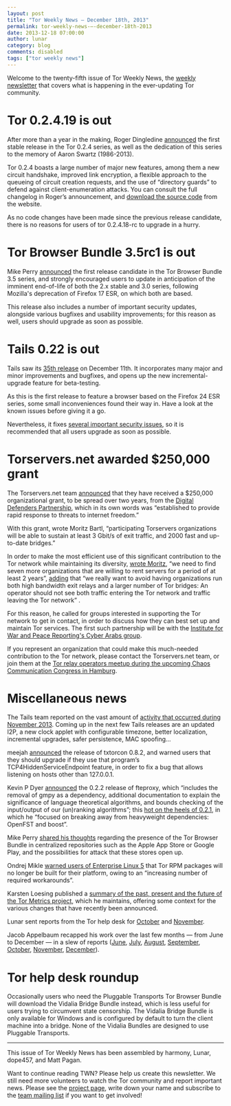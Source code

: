 ```yaml
---
layout: post
title: "Tor Weekly News — December 18th, 2013"
permalink: tor-weekly-news-—-december-18th-2013
date: 2013-12-18 07:00:00
author: lunar
category: blog
comments: disabled
tags: ["tor weekly news"]
---
```


Welcome to the twenty-fifth issue of Tor Weekly News, the [weekly newsletter](https://lists.torproject.org/cgi-bin/mailman/listinfo/tor-news) that covers what is happening in the ever-updating Tor community.

Tor 0.2.4.19 is out
===================

After more than a year in the making, Roger Dingledine [announced](https://lists.torproject.org/pipermail/tor-talk/2013-December/031392.html) the first stable release in the Tor 0.2.4 series, as well as the dedication of this series to the memory of Aaron Swartz (1986-2013).

Tor 0.2.4 boasts a large number of major new features, among them a new circuit handshake, improved link encryption, a flexible approach to the queueing of circuit creation requests, and the use of “directory guards” to defend against client-enumeration attacks. You can consult the full changelog in Roger’s announcement, and [download the source code](https://www.torproject.org/dist/) from the website.

As no code changes have been made since the previous release candidate, there is no reasons for users of tor 0.2.4.18-rc to upgrade in a hurry.

Tor Browser Bundle 3.5rc1 is out
================================

Mike Perry [announced](https://blog.torproject.org/blog/tor-browser-bundle-35rc1-released) the first release candidate in the Tor Browser Bundle 3.5 series, and strongly encouraged users to update in anticipation of the imminent end-of-life of both the 2.x stable and 3.0 series, following Mozilla's deprecation of Firefox 17 ESR, on which both are based.

This release also includes a number of important security updates, alongside various bugfixes and usability improvements; for this reason as well, users should upgrade as soon as possible.

Tails 0.22 is out
=================

Tails saw its [35th release](https://tails.boum.org/news/version_0.22/) on December 11th. It incorporates many major and minor improvements and bugfixes, and opens up the new incremental-upgrade feature for beta-testing.

As this is the first release to feature a browser based on the Firefox 24 ESR series, some small inconveniences found their way in. Have a look at the known issues before giving it a go.

Nevertheless, it fixes [several important security issues](https://tails.boum.org/security/Numerous_security_holes_in_0.21/), so it is recommended that all users upgrade as soon as possible.

Torservers.net awarded $250,000 grant
======================================

The Torservers.net team [announced](https://blog.torservers.net/20131213/torservers-awarded-250000-by-digital-defenders.html) that they have received a $250,000 organizational grant, to be spread over two years, from the [Digital Defenders Partnership](http://digitaldefenders.org/), which in its own words was “established to provide rapid response to threats to internet freedom.”

With this grant, wrote Moritz Bartl, “participating Torservers organizations will be able to sustain at least 3 Gbit/s of exit traffic, and 2000 fast and up-to-date bridges.”

In order to make the most efficient use of this significant contribution to the Tor network while maintaining its diversity, [wrote Moritz](https://lists.torproject.org/pipermail/tor-relays/2013-December/003495.html), “we need to find seven more organizations that are willing to rent servers for a period of at least 2 years”, [adding](https://mailman.stanford.edu/pipermail/liberationtech/2013-December/012376.html) that “we really want to avoid having organizations run both high bandwidth exit relays and a larger number of Tor bridges: An operator should not see both traffic entering the Tor network and traffic leaving the Tor network” .

For this reason, he called for groups interested in supporting the Tor network to get in contact, in order to discuss how they can best set up and maintain Tor services. The first such partnership will be with the [Institute for War and Peace Reporting's Cyber Arabs group](https://www.cyber-arabs.com/).

If you represent an organization that could make this much-needed contribution to the Tor network, please contact the Torservers.net team, or join them at the [Tor relay operators meetup during the upcoming Chaos Communication Congress in Hamburg](https://events.ccc.de/congress/2013/wiki/Session:Torservers_Meetup).

Miscellaneous news
==================

The Tails team reported on the vast amount of [activity that occurred during November 2013](https://tails.boum.org/news/report_2013_11/). Coming up in the next few Tails releases are an updated I2P, a new clock applet with configurable timezone, better localization, incremental upgrades, safer persistence, MAC spoofing…

meejah [announced](https://lists.torproject.org/pipermail/tor-dev/2013-December/005927.html) the release of txtorcon 0.8.2, and warned users that they should upgrade if they use that program’s TCP4HiddenServiceEndpoint feature, in order to fix a bug that allows listening on hosts other than 127.0.0.1.

Kevin P Dyer [announced](https://lists.torproject.org/pipermail/tor-dev/2013-December/005953.html) the 0.2.2 release of fteproxy, which “includes the removal of gmpy as a dependency, additional documentation to explain the significance of language theoretical algorithms, and bounds checking of the input/output of our (un)ranking algorithms”; this [hot on the heels of 0.2.1](https://lists.torproject.org/pipermail/tor-dev/2013-December/005929.html), in which he “focused on breaking away from heavyweight dependencies: OpenFST and boost”.

Mike Perry [shared his thoughts](https://lists.torproject.org/pipermail/tor-dev/2013-December/005923.html) regarding the presence of the Tor Browser Bundle in centralized repositories such as the Apple App Store or Google Play, and the possibilities for attack that these stores open up.

Ondrej Mikle [warned users of Enterprise Linux 5](https://lists.torproject.org/pipermail/tor-talk/2013-December/031408.html) that Tor RPM packages will no longer be built for their platform, owing to an “increasing number of required workarounds”.

Karsten Loesing published a [summary of the past, present and the future of the Tor Metrics project](https://lists.torproject.org/pipermail/tor-dev/2013-December/005948.html), which he maintains, offering some context for the various changes that have recently been announced.

Lunar sent reports from the Tor help desk for [October](https://lists.torproject.org/pipermail/tor-reports/2013-December/000404.html) and [November](https://lists.torproject.org/pipermail/tor-reports/2013-December/000405.html).

Jacob Appelbaum recapped his work over the last few months — from June to December — in a slew of reports ([June](https://lists.torproject.org/pipermail/tor-reports/2013-December/000407.html), [July](https://lists.torproject.org/pipermail/tor-reports/2013-December/000408.html), [August](https://lists.torproject.org/pipermail/tor-reports/2013-December/000409.html), [September](https://lists.torproject.org/pipermail/tor-reports/2013-December/000410.html), [October](https://lists.torproject.org/pipermail/tor-reports/2013-December/000411.html), [November](https://lists.torproject.org/pipermail/tor-reports/2013-December/000412.html), [December](https://lists.torproject.org/pipermail/tor-reports/2013-December/000413.html)).

Tor help desk roundup
=====================

Occasionally users who need the Pluggable Transports Tor Browser Bundle will download the Vidalia Bridge Bundle instead, which is less useful for users trying to circumvent state censorship. The Vidalia Bridge Bundle is only available for Windows and is configured by default to turn the client machine into a bridge. None of the Vidalia Bundles are designed to use Pluggable Transports.

* * * * *

This issue of Tor Weekly News has been assembled by harmony, Lunar, dope457, and Matt Pagan.

Want to continue reading TWN? Please help us create this newsletter. We still need more volunteers to watch the Tor community and report important news. Please see the [project page](https://trac.torproject.org/projects/tor/wiki/TorWeeklyNews), write down your name and subscribe to the [team mailing list](https://lists.torproject.org/cgi-bin/mailman/listinfo/news-team) if you want to get involved!
